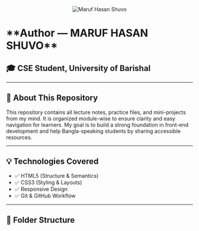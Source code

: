 <div align="center">
  <img src="Web-git-photo.png" alt="Maruf Hasan Shuvo"/>
</div>

<h1>**Author — MARUF HASAN SHUVO** </h1> 
<h2>🎓 CSE Student, University of Barishal</h2>

---

## 📌 About This Repository

This repository contains all lecture notes, practice files, and mini-projects from my mind. It is organized module-wise to ensure clarity and easy navigation for learners. My goal is to build a strong foundation in front-end development and help Bangla-speaking students by sharing accessible resources.

---

## 💡 Technologies Covered

- ✅ HTML5 (Structure & Semantics)  
- ✅ CSS3 (Styling & Layouts)  
- ✅ Responsive Design  
- ✅ Git & GitHub Workflow

---

## 📁 Folder Structure

